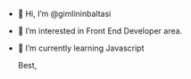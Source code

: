 - 👋 Hi, I’m @gimlininbaltasi
- 👀 I’m interested in Front End Developer area.
- 🌱 I’m currently learning Javascript
  
  
  Best, 

<!---
gimlininbaltasi/gimlininbaltasi is a ✨ special ✨ repository because its `README.md` (this file) appears on your GitHub profile.
You can click the Preview link to take a look at your changes.
--->
